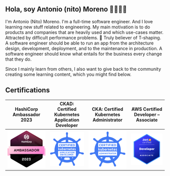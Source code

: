 ## Hola, soy Antonio (nito) Moreno 👋👨🏻‍💻

I'm Antonio (Nito) Moreno. I'm a full-time software engineer. And I love learning new stuff related to engineering. My main motivation is
to do products and companies that are heavily used and which use-cases matter. Attracted by
difficult performance problems. 💬 Truly believer of T-shaping. A software engineer should be able to run an app from the
architecture design, development, deployment, and to the maintenance in production. A software engineer should know what entails for the
business every change that they do.

Since I mainly learn from others, I also want to give back to the community creating some learning content, which you
might find below.

## Certifications

<table>
<thead>
  <tr>
    <th> HashiCorp Ambassador 2023 </th>
    <th> CKAD: Certified Kubernetes Application Developer </th>
    <th> CKA: Certified Kubernetes Administrator </th>
    <th> AWS Certified Developer – Associate </th>
  </tr>
</thead>
<tbody>
  <tr>
    <td>
        <a href="https://www.credly.com/badges/b052d73e-ecd6-4cff-ac83-2a9e8dc5cbde"><img src="./assets/hashicorp-ambassador-2023.png"></a>
    </td>
    <td>
        <a href="https://www.credly.com/badges/c0ac1ee6-8ced-4952-b096-1343e6d362fe"><img src="./assets/ckad.png"></a> 
    </td>
    <td>
        <a href="https://www.credly.com/badges/235735f5-70ec-4417-90c0-ff0e624d76c4"><img src="./assets/cka.png"></a>
    </td>
    <td>
        <a href="https://www.credly.com/badges/c0727cc8-29c7-437a-9c2d-3fa974c57238"><img src="./assets/aws-cert-dev-ass.png"></a>
    </td>
  </tr>
</tbody>
</table>

